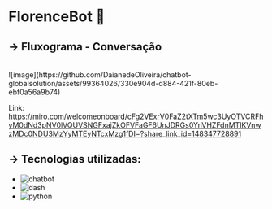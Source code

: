 # FlorenceBot 🤖

## → Fluxograma - Conversação
<br>
![image](https://github.com/DaianedeOliveira/chatbot-globalsolution/assets/99364026/330e904d-d884-421f-80eb-ebf0a56a9b74)

 Link: https://miro.com/welcomeonboard/cFg2VExrV0FaZ2tXTm5wc3UyOTVCRFhyM0dNd3pNV0lVQUVSNGFxajZkOFVFaGF6UnJDRGs0YnVHZFdnMTlKVnwzMDc0NDU3MzYyMTEyNTcxMzg1fDI=?share_link_id=148347728891
<br>

 ## → **Tecnologias utilizadas**:
* ![chatbot](https://img.shields.io/badge/dialogflow-FF9800?style=for-the-badge&logo=dialogflow&logoColor=white)
* ![dash](https://img.shields.io/badge/Streamlit-FF4B4B?style=for-the-badge&logo=Streamlit&logoColor=white)
* ![python](https://img.shields.io/badge/Python-FFD43B?style=for-the-badge&logo=python&logoColor=blue)

 

